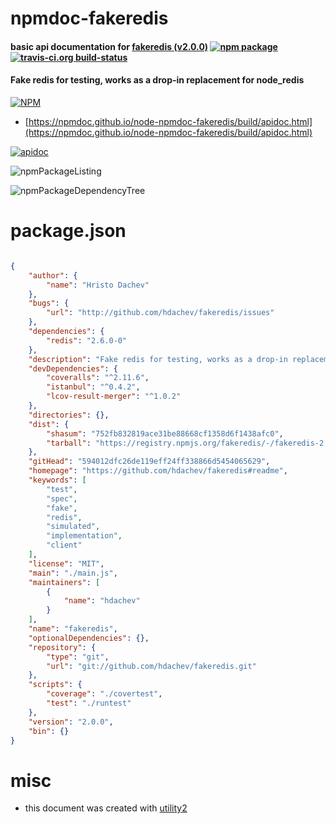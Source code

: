 # npmdoc-fakeredis

#### basic api documentation for  [fakeredis (v2.0.0)](https://github.com/hdachev/fakeredis#readme)  [![npm package](https://img.shields.io/npm/v/npmdoc-fakeredis.svg?style=flat-square)](https://www.npmjs.org/package/npmdoc-fakeredis) [![travis-ci.org build-status](https://api.travis-ci.org/npmdoc/node-npmdoc-fakeredis.svg)](https://travis-ci.org/npmdoc/node-npmdoc-fakeredis)

#### Fake redis for testing, works as a drop-in replacement for node_redis

[![NPM](https://nodei.co/npm/fakeredis.png?downloads=true&downloadRank=true&stars=true)](https://www.npmjs.com/package/fakeredis)

- [https://npmdoc.github.io/node-npmdoc-fakeredis/build/apidoc.html](https://npmdoc.github.io/node-npmdoc-fakeredis/build/apidoc.html)

[![apidoc](https://npmdoc.github.io/node-npmdoc-fakeredis/build/screenCapture.buildCi.browser.%252Ftmp%252Fbuild%252Fapidoc.html.png)](https://npmdoc.github.io/node-npmdoc-fakeredis/build/apidoc.html)

![npmPackageListing](https://npmdoc.github.io/node-npmdoc-fakeredis/build/screenCapture.npmPackageListing.svg)

![npmPackageDependencyTree](https://npmdoc.github.io/node-npmdoc-fakeredis/build/screenCapture.npmPackageDependencyTree.svg)



# package.json

```json

{
    "author": {
        "name": "Hristo Dachev"
    },
    "bugs": {
        "url": "http://github.com/hdachev/fakeredis/issues"
    },
    "dependencies": {
        "redis": "2.6.0-0"
    },
    "description": "Fake redis for testing, works as a drop-in replacement for node_redis",
    "devDependencies": {
        "coveralls": "^2.11.6",
        "istanbul": "^0.4.2",
        "lcov-result-merger": "^1.0.2"
    },
    "directories": {},
    "dist": {
        "shasum": "752fb832819ace31be88668cf1358d6f1438afc0",
        "tarball": "https://registry.npmjs.org/fakeredis/-/fakeredis-2.0.0.tgz"
    },
    "gitHead": "594012dfc26de119eff24ff338866d5454065629",
    "homepage": "https://github.com/hdachev/fakeredis#readme",
    "keywords": [
        "test",
        "spec",
        "fake",
        "redis",
        "simulated",
        "implementation",
        "client"
    ],
    "license": "MIT",
    "main": "./main.js",
    "maintainers": [
        {
            "name": "hdachev"
        }
    ],
    "name": "fakeredis",
    "optionalDependencies": {},
    "repository": {
        "type": "git",
        "url": "git://github.com/hdachev/fakeredis.git"
    },
    "scripts": {
        "coverage": "./covertest",
        "test": "./runtest"
    },
    "version": "2.0.0",
    "bin": {}
}
```



# misc
- this document was created with [utility2](https://github.com/kaizhu256/node-utility2)

